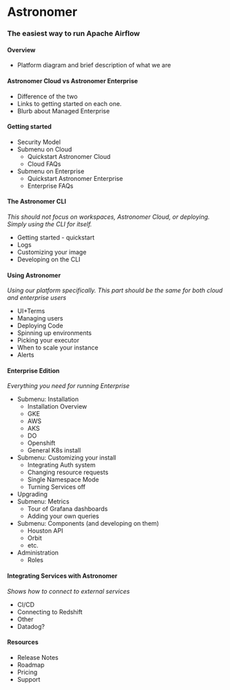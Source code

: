 # Astronomer
### The easiest way to run Apache Airflow

#### Overview
- Platform diagram and brief description of what we are

#### Astronomer Cloud vs Astronomer Enterprise
- Difference of the two
- Links to getting started on each one.
- Blurb about Managed Enterprise

#### Getting started
- Security Model
- Submenu on Cloud
  - Quickstart Astronomer Cloud
  - Cloud FAQs
- Submenu on Enterprise
  - Quickstart Astronomer Enterprise
  - Enterprise FAQs

#### The Astronomer CLI
_This should not focus on workspaces, Astronomer Cloud, or deploying. Simply using the CLI for itself._
- Getting started - quickstart
- Logs
- Customizing your image
- Developing on the CLI

#### Using Astronomer
_Using our platform specifically. This part should be the same for both cloud and enterprise users_
- UI+Terms
- Managing users
- Deploying Code
- Spinning up environments
- Picking your executor
- When to scale your instance
- Alerts


#### Enterprise Edition
_Everything you need for running Enterprise_
- Submenu: Installation
  - Installation Overview
  - GKE
  - AWS
  - AKS
  - DO
  - Openshift
  - General K8s install
- Submenu: Customizing your install
  - Integrating Auth system
  - Changing resource requests
  - Single Namespace Mode
  - Turning Services off
- Upgrading
- Submenu: Metrics
  - Tour of Grafana dashboards
  - Adding your own queries
- Submenu: Components (and developing on them)
  - Houston API
  - Orbit
  - etc.
- Administration
  - Roles

#### Integrating Services with Astronomer
_Shows how to connect to external services_
- CI/CD
- Connecting to Redshift
- Other
- Datadog?

#### Resources
- Release Notes
- Roadmap
- Pricing
- Support

